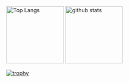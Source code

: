 <p align="left">
  <img alt="Top Langs" height="150px" src="https://github-readme-stats.vercel.app/api/top-langs/?username=TetraTechAi&layout=compact&count_private=true&show_icons=true&theme=onedark" />
  <img alt="github stats" height="150px" src="https://github-readme-stats.vercel.app/api?username=TetraTechAi&count_private=true&show_icons=true&show_icons=true&theme=onedark" />
</p>

[![trophy](https://github-profile-trophy.vercel.app/?username=TetraTechAi&theme=onedark&column=8)](https://github.com/ryo-ma/github-profile-trophy)
